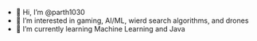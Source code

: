 - 👋 Hi, I’m @parth1030
- 👀 I’m interested in gaming, AI/ML, wierd search algorithms, and drones
- 🌱 I’m currently learning Machine Learning and Java

<!---
parth1030/parth1030 is a ✨ special ✨ repository because its `README.md` (this file) appears on your GitHub profile.
You can click the Preview link to take a look at your changes.
--->
